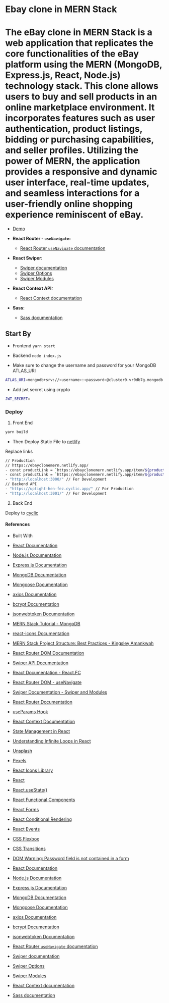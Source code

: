 # Ebay clone in MERN Stack

The eBay clone in MERN Stack is a web application that replicates the core functionalities of the eBay platform using the MERN (MongoDB, Express.js, React, Node.js) technology stack. This clone allows users to buy and sell products in an online marketplace environment. It incorporates features such as user authentication, product listings, bidding or purchasing capabilities, and seller profiles. Utilizing the power of MERN, the application provides a responsive and dynamic user interface, real-time updates, and seamless interactions for a user-friendly online shopping experience reminiscent of eBay.
=======

- [Demo](https://ebayclonemern.netlify.app/)

- **React Router - `useNavigate`:**
  - [React Router `useNavigate` documentation](https://reactrouter.com/web/api/useNavigate)
- **React Swiper:**
  - [Swiper documentation](https://swiperjs.com/react)
  - [Swiper Options](https://swiperjs.com/swiper-api#parameters)
  - [Swiper Modules](https://swiperjs.com/swiper-api/modules)
- **React Context API:**
  - [React Context documentation](https://reactjs.org/docs/context.html)
- **Sass:**
  - [Sass documentation](https://sass-lang.com/documentation)

## Start By

- Frontend
  `yarn start`

- Backend
  `node index.js`

- Make sure to change the username and password for your MongoDB ATLAS_URI

```bash
ATLAS_URI=mongodb+srv://<username>:<password>@cluster0.vr0db7g.mongodb.net/?retryWrites=true&w=majority

```

- Add jwt secret using crypto

```bash
JWT_SECRET=
```

### Deploy

1. Front End

```bash
yarn build
```

- Then Deploy Static File to [netlify](https://app.netlify.com/)

Replace links

```bash
// Production
// https://ebayclonemern.netlify.app/
- const productLink = `https://ebayclonemern.netlify.app/item/${product?._id}`;
- const productLink = `https://ebayclonemern.netlify.app/item/${product?._id}`;
- "http://localhost:3000/" // For Development
// Backend API
- "https://uptight-hen-fez.cyclic.app/" // For Production
- "http://localhost:3001/" // For Development
```

2. Back End

Deploy to [cyclic](https://www.cyclic.sh/)

#### References

- Built With
- [React Documentation](https://reactjs.org/)
- [Node.js Documentation](https://nodejs.org/)
- [Express.js Documentation](https://expressjs.com/)
- [MongoDB Documentation](https://docs.mongodb.com/)
- [Mongoose Documentation](https://mongoosejs.com/)
- [axios Documentation](https://axios-http.com/)
- [bcrypt Documentation](https://www.npmjs.com/package/bcrypt)
- [jsonwebtoken Documentation](https://www.npmjs.com/package/jsonwebtoken)

- [MERN Stack Tutorial - MongoDB](https://www.mongodb.com/languages/mern-stack-tutorial)
- [react-icons Documentation](https://react-icons.github.io/)
- [MERN Stack Project Structure: Best Practices - Kingsley Amankwah](https://dev.to/kingsley/mern-stack-project-structure-best-practices-2adk)
- [React Router DOM Documentation](https://reactrouter.com/web/guides/quick-start)
- [Swiper API Documentation](https://swiperjs.com/swiper-api)
- [React Documentation - React.FC](https://reactjs.org/docs/hooks-faq.html#should-i-use-function-component-or-class-component)
- [React Router DOM - useNavigate](https://reactrouter.com/web/api/Navigate)
- [Swiper Documentation - Swiper and Modules](https://swiperjs.com/react)
- [React Router Documentation](https://reactrouter.com/)
- [useParams Hook](https://reactrouter.com/web/api/Hooks/useparams)
- [React Context Documentation](https://reactjs.org/docs/context.html)
- [State Management in React](https://reactjs.org/docs/state-and-lifecycle.html)
- [Understanding Infinite Loops in React](https://reactjs.org/docs/hooks-effect.html#tip-optimizing-performance-by-skipping-effects)
- [Unsplash](https://unsplash.com/)
- [Pexels](https://www.pexels.com/)
- [React Icons Library](https://react-icons.github.io/react-icons/)
- [React](https://reactjs.org/)
- [React.useState()](https://reactjs.org/docs/hooks-state.html)
- [React Functional Components](https://reactjs.org/docs/components-and-props.html#function-and-class-components)
- [React Forms](https://reactjs.org/docs/forms.html)
- [React Conditional Rendering](https://reactjs.org/docs/conditional-rendering.html)
- [React Events](https://reactjs.org/docs/handling-events.html)
- [CSS Flexbox](https://developer.mozilla.org/en-US/docs/Web/CSS/CSS_Flexible_Box_Layout)
- [CSS Transitions](https://developer.mozilla.org/en-US/docs/Web/CSS/CSS_Transitions)
- [DOM Warning: Password field is not contained in a form](https://goo.gl/9p2vKq)
- [React Documentation](https://reactjs.org/)
- [Node.js Documentation](https://nodejs.org/)
- [Express.js Documentation](https://expressjs.com/)
- [MongoDB Documentation](https://docs.mongodb.com/)
- [Mongoose Documentation](https://mongoosejs.com/)
- [axios Documentation](https://axios-http.com/)
- [bcrypt Documentation](https://www.npmjs.com/package/bcrypt)
- [jsonwebtoken Documentation](https://www.npmjs.com/package/jsonwebtoken)
- [React Router `useNavigate` documentation](https://reactrouter.com/web/api/useNavigate)
- [Swiper documentation](https://swiperjs.com/react)
- [Swiper Options](https://swiperjs.com/swiper-api#parameters)
- [Swiper Modules](https://swiperjs.com/swiper-api/modules)
- [React Context documentation](https://reactjs.org/docs/context.html)
- [Sass documentation](https://sass-lang.com/documentation)
